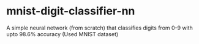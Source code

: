 # mnist-digit-classifier-nn
A simple neural network (from scratch) that classifies digits from 0-9 with upto 98.6% accuracy (Used MNIST dataset)
